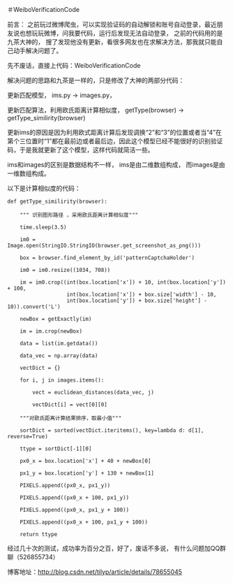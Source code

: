 ＃WeiboVerificationCode

前言：
之前玩过微博爬虫，可以实现验证码的自动解锁和账号自动登录，最近朋友说也想玩玩微博，问我要代码，运行后发现无法自动登录， 之前的代码用的是九茶大神的， 搜了发现他没有更新，看很多网友也在求解决方法，那我就只能自己动手解决问题了。

先不废话，直接上代码：WeiboVerificationCode

解决问题的思路和九茶是一样的，只是修改了大神的两部分代码：

更新匹配模型， ims.py -> images.py，

更新匹配算法，利用欧氏距离计算相似度， getType(browser) -> getType_similirity(browser)

更新ims的原因是因为利用欧式距离计算后发现调换“2”和“3”的位置或者当“4”在第个三位置时“1”都在最前边或者最后边，因此这个模型已经不能很好的识别验证码，于是我就更新了这个模型，这样代码就简洁一些。

ims和images的区别是数据结构不一样， ims是由二维数组构成， 而images是由一维数组构成。

以下是计算相似度的代码：


    def getType_similirity(browser):

        """ 识别图形路径 ，采用欧氏距离计算相似度"""

        time.sleep(3.5)

        im0 = Image.open(StringIO.StringIO(browser.get_screenshot_as_png()))

        box = browser.find_element_by_id('patternCaptchaHolder')

        im0 = im0.resize((1034, 708))

        im = im0.crop((int(box.location['x']) + 10, int(box.location['y']) + 100,
                       int(box.location['x']) + box.size['width'] - 10,
                       int(box.location['y']) + box.size['height'] - 10)).convert('L')

        newBox = getExactly(im)

        im = im.crop(newBox)

        data = list(im.getdata())

        data_vec = np.array(data)

        vectDict = {}

        for i, j in images.items():

            vect = euclidean_distances(data_vec, j)

            vectDict[i] = vect[0][0]

        """对欧氏距离计算结果排序，取最小值"""

        sortDict = sorted(vectDict.iteritems(), key=lambda d: d[1], reverse=True)

        ttype = sortDict[-1][0]

        px0_x = box.location['x'] + 40 + newBox[0]

        px1_y = box.location['y'] + 130 + newBox[1]

        PIXELS.append((px0_x, px1_y))

        PIXELS.append((px0_x + 100, px1_y))

        PIXELS.append((px0_x, px1_y + 100))

        PIXELS.append((px0_x + 100, px1_y + 100))

        return ttype


经过几十次的测试，成功率为百分之百，好了，废话不多说， 有什么问题加QQ群聊（526855734）

博客地址：http://blog.csdn.net/tilyp/article/details/78655045
